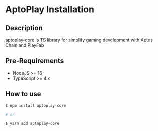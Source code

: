 # AptoPlay Installation

## Description

aptoplay-core is TS library for simplify gaming development with Aptos Chain and PlayFab

## Pre-Requirements

- NodeJS >= 16
- TypeScript >= 4.x

## How to use

```bash
$ npm install aptoplay-core

# or

$ yarn add aptoplay-core
```
